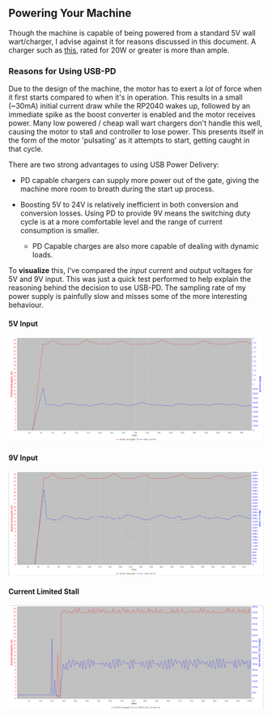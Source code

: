 ## Powering Your Machine

Though the machine is capable of being powered from a standard 5V wall wart/charger, I advise against it for reasons discussed in this document. A charger such as [this](https://www.amazon.com.au/HEBA-Charger-Adapter-Delivery-certified/dp/B096WF4SF2), rated for 20W or greater is more than ample. 

### Reasons for Using USB-PD

Due to the design of the machine, the motor has to exert a *lot* of force when it first starts compared to when it's in operation. This results in a small (~30mA) initial current draw while the RP2040 wakes up, followed by an immediate spike as the boost converter is enabled and the motor receives power. Many low powered / cheap wall wart chargers don't handle this well, causing the motor to stall and controller to lose power. This presents itself in the form of the motor 'pulsating' as it attempts to start, getting caught in that cycle. 



There are two strong advantages to using USB Power Delivery:

- PD capable chargers can supply more power out of the gate, giving the machine more room to breath during the start up process. 

- Boosting 5V to 24V is relatively inefficient in both conversion and conversion losses. Using PD to provide 9V means the switching duty cycle is at a more comfortable level and the range of current consumption is smaller.
  
  - PD Capable charges are also more capable of dealing with dynamic loads.



To **visualize** this, I've compared the *input* current and output voltages for 5V and 9V input. This was just a quick test performed to help explain the reasoning behind the decision to use USB-PD. The sampling rate of my power supply is painfully slow and misses some of the more interesting behaviour.

#### 5V Input

![5Vin](https://github.com/FinnKrass/MX-Break-In-Machine/blob/main/Images/Boost-Converter-Characteristics/Current-Consumption-5Vin.png)



#### 9V Input

![9V Input](https://github.com/FinnKrass/MX-Break-In-Machine/blob/main/Images/Boost-Converter-Characteristics/Current-Consumption-9Vin.png)



#### Current Limited Stall

![Current Limited](https://github.com/FinnKrass/MX-Break-In-Machine/blob/main/Images/Boost-Converter-Characteristics/Current-Limited-Stall-Start.png)


